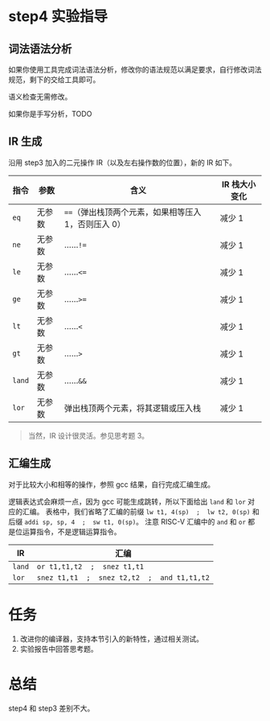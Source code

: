 # step4 实验指导

## 词法语法分析
如果你使用工具完成词法语法分析，修改你的语法规范以满足要求，自行修改词法规范，剩下的交给工具即可。

语义检查无需修改。

如果你是手写分析，TODO

## IR 生成
沿用 step3 加入的二元操作 IR（以及左右操作数的位置），新的 IR 如下。

| 指令 | 参数 | 含义 | IR 栈大小变化 |
| --- | --- | --- | --- |
| `eq` | 无参数 | `==`（弹出栈顶两个元素，如果相等压入 1，否则压入 0） | 减少 1 |
| `ne` | 无参数 | ……`!=` | 减少 1 |
| `le` | 无参数 | ……`<=` | 减少 1 |
| `ge` | 无参数 | ……`>=` | 减少 1 |
| `lt` | 无参数 | ……`<` | 减少 1 |
| `gt` | 无参数 | ……`>` | 减少 1 |
| `land` | 无参数 | ……`&&` | 减少 1 |
| `lor` | 无参数 | 弹出栈顶两个元素，将其逻辑或压入栈 | 减少 1 |

> 当然，IR 设计很灵活。参见思考题 3。

## 汇编生成
对于比较大小和相等的操作，参照 gcc 结果，自行完成汇编生成。

逻辑表达式会麻烦一点，因为 gcc 可能生成跳转，所以下面给出 `land` 和 `lor` 对应的汇编。
表格中，我们省略了汇编的前缀 `lw t1, 4(sp)  ;  lw t2, 0(sp)` 和后缀 `addi sp, sp, 4  ;  sw t1, 0(sp)`。
注意 RISC-V 汇编中的 `and` 和 `or` 都是位运算指令，不是逻辑运算指令。

| IR       | 汇编                                                |
| ---      | ---                                                 |
| `land` | `or t1,t1,t2  ;  snez t1,t1` |
| `lor` | `snez t1,t1  ;  snez t2,t2  ;  and t1,t1,t2` |

# 任务
1. 改进你的编译器，支持本节引入的新特性，通过相关测试。
2. 实验报告中回答思考题。

# 总结
step4 和 step3 差别不大。
